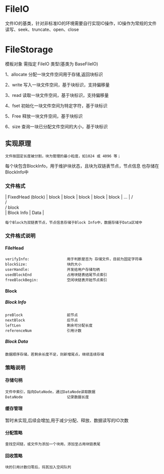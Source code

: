 # FileIO
文件IO的基类，针对非标准IO的环境需要自行实现IO操作，IO操作为常规的文件读写、seek、truncate、open、close

# FileStorage
模板对象 需指定 FileIO 类型(基类为 BaseFileIO)

1、allocate 分配一块文件空间用于存储,返回块标识

2、write    写入一块文件空间，基于块标识，支持偏移量

3、read     读取一块文件空间，基于块标识，支持偏移量

4、fset     初始化一块文件空间为特定字符，基于块标识

5、Free     释放一块文件空间，基于块标识

6、size     查询一块已分配文件空间的大小，基于块标识

## 实现原理
    文件按固定长度被分割，块为管理的最小粒度，如1024 或 4096 等；
每个块包含BlockInfo，用于维护块状态，且块为双链表节点，节点信息
也存储在BlockInfo中

### 文件格式
| FixedHead (block) | block | block | block | block | block | ... |
                                    /       \
                                   /         \
                                  /  block    \
                              | Block Info | Data | 

    每个Block为双链表节点，节点信息存储于Block Info中，数据存储于Data区域中        

### 文件格式说明

#### FileHead
    verifyInfo:                 用于判断是否为 存储文件，目前为固定字符串
    blockSize:                  块的大小
    userHandle:                 开发给用户存储句柄
    usedBlockEnd                占用块链表结尾节点索引
    freeBlockBegin:             空闲块链表开始节点索引
#### Block
##### Block Info
    preBlock                    前节点
    nextBlock                   后节点
    leftLen                     剩余可分配长度
    referenceNum                引用计数

##### Block Data
    数据顺序存储，若剩余长度不足，则新增尾点，继续连续存储

### 策略说明

#### 存储句柄
    文件中索引，指向DataNode，通过DataNode读取数据
    DataNode                    记录数据长度
   
#### 缓存管理
   暂时未实现,后续会增加,用于减少分配、释放、数据读写的IO次数

#### 分配策略
    查找空闲链，或文件为添加一个块用，添加至占用块链表尾

#### 回收策略
    块的引用计数归零后，将其加入空闲队列
